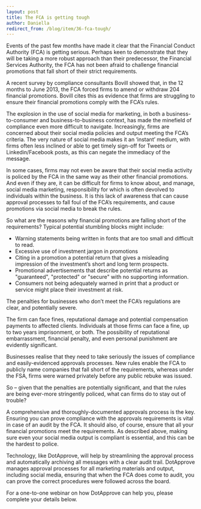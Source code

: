 ```yaml
---
layout: post
title: The FCA is getting tough
author: Daniella
redirect_from: /blog/item/36-fca-tough/
---
```

Events of the past few months have made it clear that the Financial Conduct
Authority (FCA) is getting serious.  Perhaps keen to demonstrate that they will
be taking a more robust approach than their predecessor, the Financial Services
Authority, the FCA has not been afraid to challenge financial promotions that
fall short of their strict requirements. 
<!--more-->
A recent survey  by compliance consultants Bovill showed that, in the 12 months
to June 2013, the FCA forced firms to amend or withdraw 204 financial
promotions.  Bovill cites this as evidence that firms are struggling to ensure
their financial promotions  comply with the FCA’s rules. 

The explosion in the use of social media for marketing, in both a
business-to-consumer and business-to-business context, has made the minefield
of compliance even more difficult to navigate.  Increasingly, firms are
concerned about their social media policies and output meeting the FCA’s
criteria.  The very nature of social media makes it an ‘instant’ medium, with
firms often less inclined or able to get timely sign-off for Tweets or
Linkedin/Facebook posts, as this can negate the immediacy of the message.

In some cases, firms may not even be aware that their social media activity is
policed by the FCA in the same way as their other financial promotions.  And
even if they are, it can be difficult for firms to know about, and manage,
social media marketing, responsibility for which is often devolved to
individuals within the business. It is this lack of awareness that can cause
approval processes to fall foul of the FCA’s requirements, and cause promotions
via social media to break the rules.

So what are the reasons why financial promotions are falling short of the
requirements? Typical potential stumbling blocks might include:

* Warning statements being written in fonts that are too small and difficult to
  read.
* Excessive use of investment jargon in promotions
* Citing in a promotion a potential return that gives a misleading impression
  of the investment’s short and long term prospects.
* Promotional advertisements that describe potential returns as "guaranteed",
  "protected" or "secure" with no supporting information. 
* Consumers not being adequately warned in print that a product or service
  might place their investment at risk.

The penalties for businesses who don’t meet the FCA’s regulations are clear,
and potentially severe.

The firm can face fines, reputational damage and potential compensation
payments to affected clients. Individuals at those firms can face a fine, up to
two years imprisonment, or both.  The possibility of reputational
embarrassment, financial penalty, and even personal punishment are evidently
significant.

Businesses realise that they need to take seriously the issues of compliance
and easily-evidenced approvals processes. New rules enable the FCA to publicly
name companies that fall short of the requirements, whereas under the FSA,
firms were warned privately before any public rebuke was issued. 

So – given that the penalties are potentially significant, and that the rules
are being ever-more stringently policed, what can firms do to stay out of
trouble?

A comprehensive and thoroughly-documented approvals process is the key.
Ensuring you can prove compliance with the approvals requirements is vital in
case of an audit by the FCA.  It should also, of course, ensure that all your
financial promotions meet the requirements.  As described above, making sure
even your social media output is compliant is essential, and this can be the
hardest to police.

Technology, like DotApprove, will help by streamlining the approval process and
automatically archiving all messages with a clear audit trail. DotApprove
manages approval processes for all marketing materials and output, including
social media, ensuring that when the FCA does come to audit, you can prove the
correct procedures were followed across the board.

For a one-to-one webinar on how DotApprove can help you, please complete your
details below.
